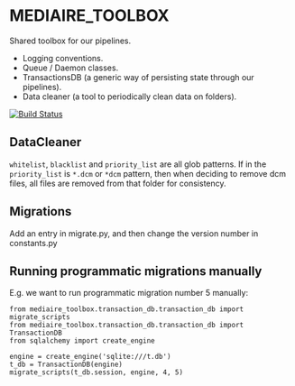 # MEDIAIRE_TOOLBOX

Shared toolbox for our pipelines. 
* Logging conventions.
* Queue / Daemon classes.
* TransactionsDB (a generic way of persisting state through our pipelines).
* Data cleaner (a tool to periodically clean data on folders).

[![Build Status](https://travis-ci.org/mediaire/mediaire_toolbox.svg?branch=master)](https://travis-ci.org/mediaire/mediaire_toolbox)

## DataCleaner

`whitelist`, `blacklist` and `priority_list` are all glob patterns.
If in the `priority_list` is `*.dcm` or `*dcm` pattern, then when deciding to remove dcm files, all files are removed from that folder for consistency.

## Migrations

Add an entry in migrate.py, and then change the version number in constants.py

## Running programmatic migrations manually

E.g. we want to run programmatic migration number 5 manually:

```
from mediaire_toolbox.transaction_db.transaction_db import migrate_scripts
from mediaire_toolbox.transaction_db.transaction_db import TransactionDB
from sqlalchemy import create_engine

engine = create_engine('sqlite:///t.db')
t_db = TransactionDB(engine)
migrate_scripts(t_db.session, engine, 4, 5)
```